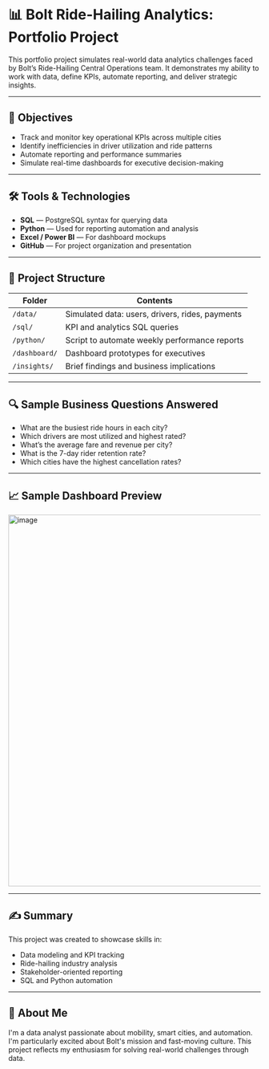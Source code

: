 # 📊 Bolt Ride-Hailing Analytics: Portfolio Project

This portfolio project simulates real-world data analytics challenges faced by Bolt’s Ride-Hailing Central Operations team. It demonstrates my ability to work with data, define KPIs, automate reporting, and deliver strategic insights.

---

## 🎯 Objectives

- Track and monitor key operational KPIs across multiple cities
- Identify inefficiencies in driver utilization and ride patterns
- Automate reporting and performance summaries
- Simulate real-time dashboards for executive decision-making

---

## 🛠️ Tools & Technologies

- **SQL** — PostgreSQL syntax for querying data
- **Python** — Used for reporting automation and analysis
- **Excel / Power BI** — For dashboard mockups
- **GitHub** — For project organization and presentation

---

## 📂 Project Structure

| Folder | Contents |
|--------|----------|
| `/data/` | Simulated data: users, drivers, rides, payments |
| `/sql/` | KPI and analytics SQL queries |
| `/python/` | Script to automate weekly performance reports |
| `/dashboard/` | Dashboard prototypes for executives |
| `/insights/` | Brief findings and business implications |

---

## 🔍 Sample Business Questions Answered

- What are the busiest ride hours in each city?
- Which drivers are most utilized and highest rated?
- What’s the average fare and revenue per city?
- What is the 7-day rider retention rate?
- Which cities have the highest cancellation rates?

---

## 📈 Sample Dashboard Preview


<img width="1319" height="741" alt="image" src="https://github.com/user-attachments/assets/4b3c1103-820d-40c2-b3e2-dcf29867452e" />


---

## ✍️ Summary

This project was created to showcase skills in:
- Data modeling and KPI tracking
- Ride-hailing industry analysis
- Stakeholder-oriented reporting
- SQL and Python automation

---

## 👋 About Me

I'm a data analyst passionate about mobility, smart cities, and automation. I'm particularly excited about Bolt's mission and fast-moving culture. This project reflects my enthusiasm for solving real-world challenges through data.
